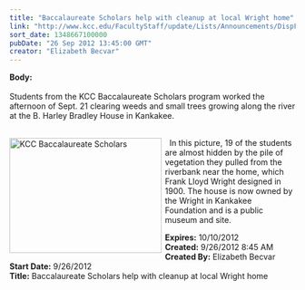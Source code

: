 ```yaml
---
title: "Baccalaureate Scholars help with cleanup at local Wright home"
link: "http://www.kcc.edu/FacultyStaff/update/Lists/Announcements/DispForm.aspx?ID=831"
sort_date: 1348667100000
pubDate: "26 Sep 2012 13:45:00 GMT"
creator: "Elizabeth Becvar"
---
```


<div><b>Body:</b> <div class=ExternalClassF17457D2ED524AE28F4ACE997D0FF938>
<div> </div>
<div>Students from the KCC Baccalaureate Scholars program worked the afternoon of Sept. 21 clearing weeds and small trees growing along the river at the B. Harley Bradley House in Kankakee. </div>
<div> </div>
<div>
<div style="float:left;margin-right:6px"><img alt="KCC Baccalaureate Scholars" src="/PublishingImages/Baccalaureate-Scholars-for-web.JPG" width=268 height=203></div>
<p>  In this picture, 19 of the students are almost hidden by the pile of vegetation they pulled from the riverbank near the home, which Frank Lloyd Wright designed in 1900. The house is now owned by the Wright in Kankakee Foundation and is a public museum and site.</p></div></div></div>
<div><b>Expires:</b> 10/10/2012</div>
<div><b>Created:</b> 9/26/2012 8:45 AM</div>
<div><b>Created By:</b> Elizabeth Becvar</div>
<div><b>Start Date:</b> 9/26/2012</div>
<div><b>Title:</b> Baccalaureate Scholars help with cleanup at local Wright home</div>
